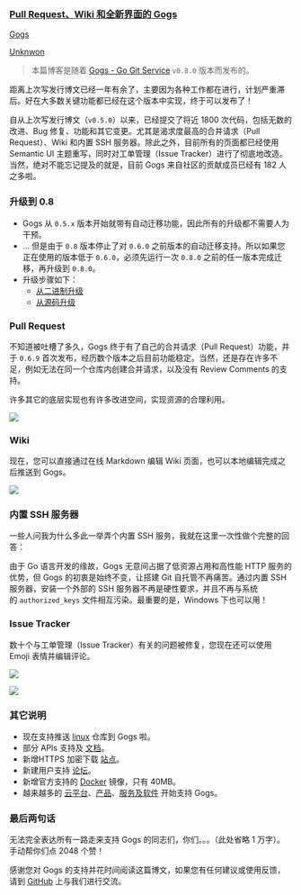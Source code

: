 ### [Pull Request、Wiki 和全新界面的 Gogs](https://wuwen.org/2015/12/13/gogs-pull-request-wiki-and-new-design.html)

[Gogs](https://wuwen.org/tags/Gogs.html)



[Unknwon](https://github.com/Unknwon)

> 
>
> 本篇博客是随着 [Gogs - Go Git Service](https://gogs.io/) `v0.8.0` 版本而发布的。



距离上次写发行博文已经一年有余了，主要因为各种工作都在进行，计划严重滞后。好在大多数关键功能都已经在这个版本中实现，终于可以发布了！

自从上次写发行博文（`v0.5.0`）以来，已经提交了将近 1800 次代码，包括无数的改进、Bug 修复、功能和其它变更。尤其是渴求度最高的合并请求（Pull Request）、Wiki 和内置 SSH 服务器。除此之外，目前所有的页面都已经使用 Semantic UI 主题重写，同时对工单管理（Issue Tracker）进行了彻底地改造。当然，绝对不能忘记提及的就是，目前 Gogs 来自社区的贡献成员已经有 182 人之多啦。

### 升级到 0.8

- Gogs 从 `0.5.x` 版本开始就带有自动迁移功能，因此所有的升级都不需要人为干预。
- … 但是由于 `0.8` 版本停止了对 `0.6.0` 之前版本的自动迁移支持。所以如果您正在使用的版本低于 `0.6.0`，必须先运行一次 `0.8.0` 之前的任一版本完成迁移，再升级到 `0.8.0`。
- 升级步骤如下：
  - [从二进制升级](https://gogs.io/docs/upgrade/upgrade_from_binary)
  - [从源码升级](https://gogs.io/docs/upgrade/upgrade_from_source)

### Pull Request

不知道被吐槽了多久，Gogs 终于有了自己的合并请求（Pull Request）功能，并于 `0.6.9` 首次发布，经历数个版本之后目前功能稳定。当然，还是存在许多不足，例如无法在同一个仓库内创建合并请求，以及没有 Review Comments 的支持。

许多其它的底层实现也有许多改进空间，实现资源的合理利用。

![](https://wuwen.org/static/media/0013_pull_request.png)

### Wiki

现在，您可以直接通过在线 Markdown 编辑 Wiki 页面，也可以本地编辑完成之后推送到 Gogs。

![](https://wuwen.org/static/media/0013_wiki.png)

### 内置 SSH 服务器

一些人问我为什么多此一举弄个内置 SSH 服务，我就在这里一次性做个完整的回答：

由于 Go 语言开发的缘故，Gogs 无意间占据了低资源占用和高性能 HTTP 服务的优势，但 Gogs 的初衷是始终不变，让搭建 Git 自托管不再痛苦。通过内置 SSH 服务器，安装一个外部的 SSH 服务器不再是硬性要求，并且不再与系统的 `authorized_keys` 文件相互污染。最重要的是，Windows 下也可以用！

### Issue Tracker

数十个与工单管理（Issue Tracker）有关的问题被修复，您现在还可以使用 Emoji 表情并编辑评论。

![](https://wuwen.org/static/media/0013_emoji.png)

![](https://wuwen.org/static/media/0013_comments.png)

### 其它说明

- 现在支持推送 [linux](https://github.com/torvalds/linux) 仓库到 Gogs 啦。
- 部分 APIs 支持及 [文档](https://github.com/gogits/go-gogs-client/wiki)。
- 新增HTTPS 加密下载 [站点](https://dl.gogs.io/)。
- 新建用户支持 [论坛](http://forum.gogs.io/)。
- 新增官方支持的 [Docker](https://github.com/gogits/gogs/tree/master/docker) 镜像，只有 40MB。
- 越来越多的 [云平台](https://github.com/gogits/gogs/tree/master#deploy-to-cloud)、[产品](https://github.com/gogits/gogs/tree/master#product-support)、[服务及软件](https://github.com/gogits/gogs/tree/master#software-and-service-support) 开始支持 Gogs。

### 最后两句话

无法完全表达所有一路走来支持 Gogs 的同志们，你们。。。（此处省略 1 万字）。手动帮你们点 2048 个赞！

感谢您对 Gogs 的支持并花时间阅读这篇博文，如果您有任何建议或使用反馈，请到 [GitHub](https://github.com/gogits/gogs/issues?state=open) 上与我们进行交流。

